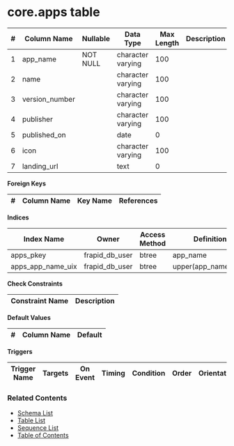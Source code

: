 # core.apps table



| # | Column Name | Nullable | Data Type | Max Length | Description |
| --- | --- | --- | --- | --- | --- |
| 1 | app_name | NOT NULL | character varying | 100 |  |
| 2 | name |  | character varying | 100 |  |
| 3 | version_number |  | character varying | 100 |  |
| 4 | publisher |  | character varying | 100 |  |
| 5 | published_on |  | date | 0 |  |
| 6 | icon |  | character varying | 100 |  |
| 7 | landing_url |  | text | 0 |  |



**Foreign Keys**

| # | Column Name | Key Name | References |
| --- | --- | --- | --- |



**Indices**

| Index Name | Owner | Access Method | Definition | Description |
| --- | --- | --- | --- | --- |
| apps_pkey | frapid_db_user | btree | app_name |  |
| apps_app_name_uix | frapid_db_user | btree | upper(app_name::text) |  |



**Check Constraints**

| Constraint Name | Description |
| --- | --- |



**Default Values**

| # | Column Name | Default |
| --- | --- | --- |


**Triggers**

| Trigger Name | Targets | On Event | Timing | Condition | Order | Orientation | Description |
| --- | --- | --- | --- | --- | --- | --- | --- |


### Related Contents
* [Schema List](../../schemas.md)
* [Table List](../../tables.md)
* [Sequence List](../../sequences.md)
* [Table of Contents](../../README.md)
